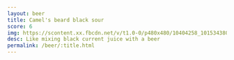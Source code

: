 ```yaml
---
layout: beer
title: Camel's beard black sour
score: 6
img: https://scontent.xx.fbcdn.net/v/t1.0-0/p480x480/10404258_10153438036873745_1054335218755238006_n.jpg?oh=2dc13c6453c983bee761b39b1f60447f&oe=590A236C
desc: Like mixing black current juice with a beer
permalink: /beer/:title.html
---
```

